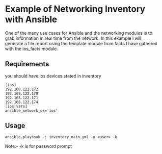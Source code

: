 # Example of Networking Inventory with Ansible

One of the many use cases for Ansible and the networking modules is to grab information in real time from the network. In this example I will generate a file report using the template module from facts I have gathered with the ios_facts module.

## Requirements

you should have ios devices stated in inventory

```
[ios]
192.168.122.172
192.168.122.170
192.168.122.171
192.168.122.174
[ios:vars]
ansible_network_os='ios'
```

## Usage

```
ansible-playbook -i inventory main.yml -u <user> -k 
```

Note:- -k is for password prompt